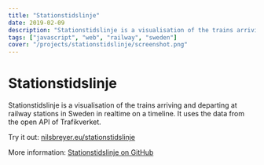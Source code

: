 ```yaml
---
title: "Stationstidslinje"
date: 2019-02-09
description: "Stationstidslinje is a visualisation of the trains arriving and departing at railway stations in Sweden in realtime on a timeline."
tags: ["javascript", "web", "railway", "sweden"]
cover: "/projects/stationstidslinje/screenshot.png"
---
```


# Stationstidslinje

Stationstidslinje is a visualisation of the trains arriving and departing at railway stations in Sweden in realtime on a timeline. It uses the data from the open API of Trafikverket.

Try it out: [nilsbreyer.eu/stationstidslinje](http://nilsbreyer.eu/stationstidslinje)

More information: [Stationstidslinje on GitHub](https://github.com/bitsteller/stationstidslinje)